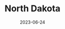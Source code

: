 ---
title: "North Dakota"
type: state
borders:
  - Canada
  - Minnesota
  - Montana
  - South Dakota
country:
  - United States
date: 2023-06-24
hashtag: north-dakota
tags:
  - state
  - United States
---